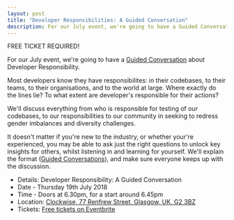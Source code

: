 ```yaml
---
layout: post
title: "Developer Responsibilities: A Guided Conversation"
description: For our July event, we're going to have a Guided Conversation about developer responsibility. 6.00pm, Thursday 19th July, at Clockwise.
---
```


FREE TICKET REQUIRED!

For our July event, we're going to have a [Guided Conversation](http://guidedconversations.org/) about Developer Responsibility.

Most developers know they have responsibilites: in their codebases, to their teams, to their organisations, and to the world at large. Where exactly do the lines lie? To what extent are developer's responsible for their actions?

We'll discuss everything from who is responsible for testing of our codebases, to our responsibilities to our community in seeking to redress gender imbalances and diversity challenges.

It doesn't matter if you're new to the industry, or whether your're experienced, you may be able to ask just the right questions to unlock key insights for others, whilst listening in and learning for yourself. We'll explain the format ([Guided Conversations](http://guidedconversations.org/)), and make sure everyone keeps up with the discussion.

* Details: Developer Responsibility: A Guided Conversation
* Date - Thursday 19th July 2018
* Time - Doors at 6.30pm, for a start around 6.45pm
* Location: [Clockwise, 77 Renfrew Street, Glasgow, UK, G2 3BZ](https://goo.gl/maps/1XHY2gr52zR2)
* Tickets: [Free tickets on Eventbrite](https://www.eventbrite.com/e/developer-responsibility-a-guided-conversation-tickets-47887194889)

